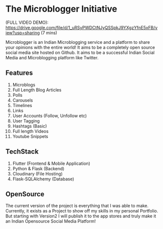 # The Microblogger Initiative
(FULL VIDEO DEMO): https://drive.google.com/file/d/1_uRSyPWDCtNJyQSSpkJ9YXgzYfnE5xFB/view?usp=sharing (7 mins)

Microblogger is an Indian Microblogging service and a platform to share your opinions with the entire world! It aims to be a completely open source social media site hosted on
Github. It aims to be a successful Indian Social Media and Microblogging platform like Twitter. 

## Features
1. Microblogs
2. Full Length Blog Articles
3. Polls
4. Carousels
5. Timelines
6. Links
7. User Accounts (Follow, Unfollow etc)
8. User Tagging
9. Hashtags (Basic)
10. Full length Videos
11. Youtube Snippets


## TechStack
1. Flutter (Frontend & Mobile Application)
2. Python & Flask (Backend)
3. Cloudinary (File Hosting)
4. Flask-SQLAlchemy (Database)

## OpenSource
The current version of the project is everything that I was able to make. Currently, it exists as a Project to show off my skills in my personal Portfolio. But starting with Version2 I will publish it to the app stores and truly make it an Indian Opensource Social Media Platform!


